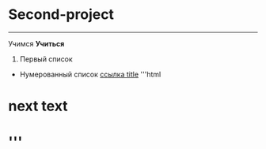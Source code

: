 # Second-project
----------------
Учимся **Учиться** 
1. Первый список
* Нумерованный список
[ссылка title](https://www.yandex.ru "Я Yandex!")
'''html
<h1>next text<h1>
'''

